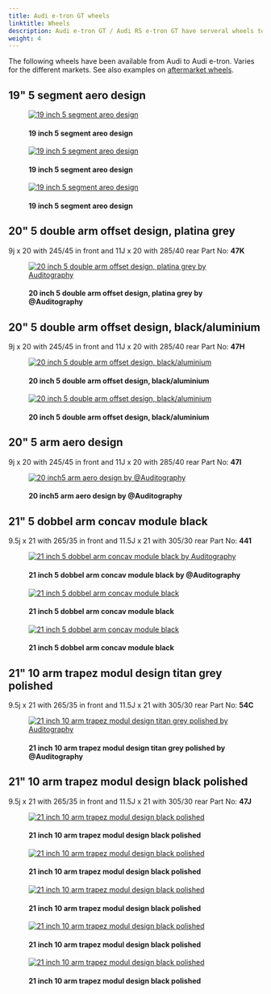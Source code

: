 ```yaml
---
title: Audi e-tron GT wheels
linktitle: Wheels
description: Audi e-tron GT / Audi RS e-tron GT have serveral wheels to choose from.
weight: 4
---
```

<!-- markdownlint-disable MD033 -->

The following wheels have been available from Audi to Audi e-tron. Varies for the different markets. See also examples on [aftermarket wheels](aftermarket).

## 19" 5 segment aero design

<figure>
    <a href="wheel_47G_1.jpg">
        <img src="wheel_47G_1s.jpg" alt="19 inch 5 segment areo design" title="19 inch 5 segment areo design">
    </a>
    <figcaption><h4>19 inch 5 segment areo design</h4></figcaption>
</figure>

<figure>
    <a href="wheel_47G_2.jpg">
        <img src="wheel_47G_2s.jpg" alt="19 inch 5 segment areo design" title="19 inch 5 segment areo design">
    </a>
    <figcaption><h4>19 inch 5 segment areo design</h4></figcaption>
</figure>

<figure>
    <a href="wheel_47G_3.jpg">
        <img src="wheel_47G_3s.jpg" alt="19 inch 5 segment areo design" title="19 inch 5 segment areo design">
    </a>
    <figcaption><h4>19 inch 5 segment areo design</h4></figcaption>
</figure>

## 20" 5 double arm offset design, platina grey

9j x 20 with 245/45 in front and 11J x 20 with 285/40 rear Part No: **47K**

<figure>
    <a href="wheel_47K_1.jpg">
        <img src="wheel_47K_1s.jpg" alt="20 inch 5 double arm offset design, platina grey by Auditography" title="20 inch 5 double arm offset design, platina grey by Auditography">
    </a>
    <figcaption><h4>20 inch 5 double arm offset design, platina grey by @Auditography</h4></figcaption>
</figure>

## 20" 5 double arm offset design, black/aluminium

9j x 20 with 245/45 in front and 11J x 20 with 285/40 rear Part No: **47H**

<figure>
    <a href="wheel_47H_1.jpg">
        <img src="wheel_47H_1s.jpg" alt="20 inch 5 double arm offset design, black/aluminium" title="20 inch 5 double arm offset design, black/aluminium">
    </a>
    <figcaption><h4>20 inch 5 double arm offset design, black/aluminium</h4></figcaption>
</figure>

<figure>
    <a href="wheel_47H_2.jpg">
        <img src="wheel_47H_2s.jpg" alt="20 inch 5 double arm offset design, black/aluminium" title="20 inch 5 double arm offset design, black/aluminium">
    </a>
    <figcaption><h4>20 inch 5 double arm offset design, black/aluminium</h4></figcaption>
</figure>

## 20" 5 arm aero design

9j x 20 with 245/45 in front and 11J x 20 with 285/40 rear Part No: **47I**

<figure>
    <a href="wheel_47I_1.jpg">
        <img src="wheel_47I_1s.jpg" alt="20 inch5 arm aero design by @Auditography" title="20 inch5 arm aero design by @Auditography">
    </a>
    <figcaption><h4>20 inch5 arm aero design by @Auditography</h4></figcaption>
</figure>

## 21" 5 dobbel arm concav module black

9.5j x 21 with 265/35 in front and 11.5J x 21 with 305/30 rear Part No: **441**

<figure>
    <a href="wheel_44I_1.jpg">
        <img src="wheel_44I_1s.jpg" alt="21 inch 5 dobbel arm concav module black by Auditography" title="21 inch 5 dobbel arm concav module black by Auditography">
    </a>
    <figcaption><h4>21 inch 5 dobbel arm concav module black by @Auditography</h4></figcaption>
</figure>

<figure>
    <a href="wheel_44I_2.jpg">
        <img src="wheel_44I_2s.jpg" alt="21 inch 5 dobbel arm concav module black" title="21 inch 5 dobbel arm concav module black">
    </a>
    <figcaption><h4>21 inch 5 dobbel arm concav module black</h4></figcaption>
</figure>

<figure>
    <a href="wheel_44I_3.jpg">
        <img src="wheel_44I_3s.jpg" alt="21 inch 5 dobbel arm concav module black" title="21 inch 5 dobbel arm concav module black">
    </a>
    <figcaption><h4>21 inch 5 dobbel arm concav module black</h4></figcaption>
</figure>

## 21" 10 arm trapez modul design titan grey polished

9.5j x 21 with 265/35 in front and 11.5J x 21 with 305/30 rear Part No: **54C**

<figure>
    <a href="wheel_54c_1.jpg">
        <img src="wheel_54c_1s.jpg" alt="21 inch 10 arm trapez modul design titan grey polished by Auditography" title="21 inch 10 arm trapez modul design titan grey polished by Auditography">
    </a>
    <figcaption><h4>21 inch 10 arm trapez modul design titan grey polished by @Auditography</h4></figcaption>
</figure>

## 21" 10 arm trapez modul design black polished

9.5j x 21 with 265/35 in front and 11.5J x 21 with 305/30 rear Part No: **47J**

<figure>
    <a href="wheel_47J_1.jpg">
        <img src="wheel_47J_1s.jpg" alt="21 inch 10 arm trapez modul design black polished" title="21 inch 10 arm trapez modul design black polished">
    </a>
    <figcaption><h4>21 inch 10 arm trapez modul design black polished</h4></figcaption>
</figure>

<figure>
    <a href="wheel_47J_2.jpg">
        <img src="wheel_47J_2s.jpg" alt="21 inch 10 arm trapez modul design black polished" title="21 inch 10 arm trapez modul design black polished">
    </a>
    <figcaption><h4>21 inch 10 arm trapez modul design black polished</h4></figcaption>
</figure>

<figure>
    <a href="wheel_47J_3.jpg">
        <img src="wheel_47J_3s.jpg" alt="21 inch 10 arm trapez modul design black polished" title="21 inch 10 arm trapez modul design black polished">
    </a>
    <figcaption><h4>21 inch 10 arm trapez modul design black polished</h4></figcaption>
</figure>

<figure>
    <a href="wheel_47J_4.jpg">
        <img src="wheel_47J_4s.jpg" alt="21 inch 10 arm trapez modul design black polished" title="21 inch 10 arm trapez modul design black polished">
    </a>
    <figcaption><h4>21 inch 10 arm trapez modul design black polished</h4></figcaption>
</figure>

<figure>
    <a href="wheel_47J_5.jpg">
        <img src="wheel_47J_5s.jpg" alt="21 inch 10 arm trapez modul design black polished" title="21 inch 10 arm trapez modul design black polished">
    </a>
    <figcaption><h4>21 inch 10 arm trapez modul design black polished</h4></figcaption>
</figure>